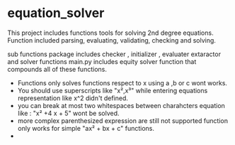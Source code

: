 # equation_solver
This project includes functions tools for solving 2nd degree equations.
Function included parsing, evaluating, validating, checking and solving.

sub functions package includes checker , initializer , evaluater extaractor and solver functions
main.py includes equity solver function that compounds all of these functions.

* Functions only solves functions respect to x using a ,b or c wont works.
* You should use superscripts like "x²,x³" while entering equations representation like x^2 didn't defined.
* you can break at most two whitespaces between charahcters equation like : "x² +4   x + 5" wont be solved.
* more complex parenthesized expression are still not supported function only works for simple "ax² + bx + c" functions.
* 